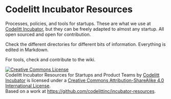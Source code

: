 Codelitt Incubator Resources
===================

Processes, policies, and tools for startups. These are what we use at [Codelitt Incubator](http://www.codelitt.com), but they can be freely adapted to almost any startup. All open sourced and open for contribution. 

Check the different directories for different bits of information. Everything is edited in Markdown. 

For tools, check and contribute to the wiki.

<a rel="license" href="http://creativecommons.org/licenses/by-sa/4.0/"><img alt="Creative Commons License" style="border-width:0" src="https://i.creativecommons.org/l/by-sa/4.0/88x31.png" /></a><br /><span xmlns:dct="http://purl.org/dc/terms/" property="dct:title">Codelitt Incubator Resources for Startups and Product Teams</span> by <a xmlns:cc="http://creativecommons.org/ns#" href="http://www.codelitt.com" property="cc:attributionName" rel="cc:attributionURL">Codelitt Incubator</a> is licensed under a <a rel="license" href="http://creativecommons.org/licenses/by-sa/4.0/">Creative Commons Attribution-ShareAlike 4.0 International License</a>.<br />Based on a work at <a xmlns:dct="http://purl.org/dc/terms/" href="https://github.com/codelittinc/incubator-resources" rel="dct:source">https://github.com/codelittinc/incubator-resources</a>.
